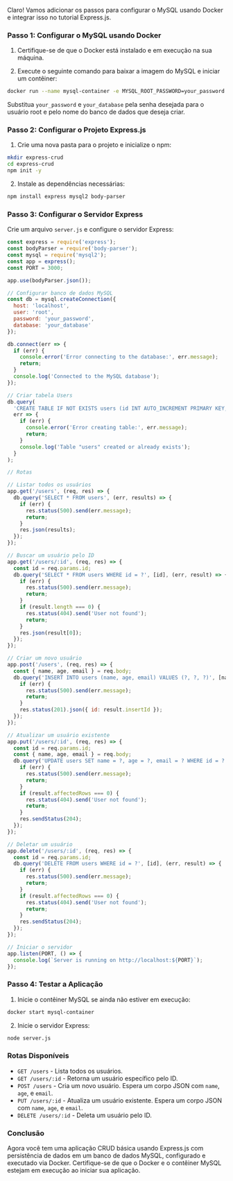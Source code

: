 Claro! Vamos adicionar os passos para configurar o MySQL usando Docker e integrar isso no tutorial Express.js.

### Passo 1: Configurar o MySQL usando Docker

1. Certifique-se de que o Docker está instalado e em execução na sua máquina.

2. Execute o seguinte comando para baixar a imagem do MySQL e iniciar um contêiner:

```bash
docker run --name mysql-container -e MYSQL_ROOT_PASSWORD=your_password -e MYSQL_DATABASE=your_database -p 3306:3306 -d mysql:latest
```

Substitua `your_password` e `your_database` pela senha desejada para o usuário root e pelo nome do banco de dados que deseja criar.

### Passo 2: Configurar o Projeto Express.js

1. Crie uma nova pasta para o projeto e inicialize o npm:

```bash
mkdir express-crud
cd express-crud
npm init -y
```

2. Instale as dependências necessárias:

```bash
npm install express mysql2 body-parser
```

### Passo 3: Configurar o Servidor Express

Crie um arquivo `server.js` e configure o servidor Express:

```javascript
const express = require('express');
const bodyParser = require('body-parser');
const mysql = require('mysql2');
const app = express();
const PORT = 3000;

app.use(bodyParser.json());

// Configurar banco de dados MySQL
const db = mysql.createConnection({
  host: 'localhost',
  user: 'root',
  password: 'your_password',
  database: 'your_database'
});

db.connect(err => {
  if (err) {
    console.error('Error connecting to the database:', err.message);
    return;
  }
  console.log('Connected to the MySQL database');
});

// Criar tabela Users
db.query(
  'CREATE TABLE IF NOT EXISTS users (id INT AUTO_INCREMENT PRIMARY KEY, name VARCHAR(255), age INT, email VARCHAR(255))',
  err => {
    if (err) {
      console.error('Error creating table:', err.message);
      return;
    }
    console.log('Table "users" created or already exists');
  }
);

// Rotas

// Listar todos os usuários
app.get('/users', (req, res) => {
  db.query('SELECT * FROM users', (err, results) => {
    if (err) {
      res.status(500).send(err.message);
      return;
    }
    res.json(results);
  });
});

// Buscar um usuário pelo ID
app.get('/users/:id', (req, res) => {
  const id = req.params.id;
  db.query('SELECT * FROM users WHERE id = ?', [id], (err, result) => {
    if (err) {
      res.status(500).send(err.message);
      return;
    }
    if (result.length === 0) {
      res.status(404).send('User not found');
      return;
    }
    res.json(result[0]);
  });
});

// Criar um novo usuário
app.post('/users', (req, res) => {
  const { name, age, email } = req.body;
  db.query('INSERT INTO users (name, age, email) VALUES (?, ?, ?)', [name, age, email], (err, result) => {
    if (err) {
      res.status(500).send(err.message);
      return;
    }
    res.status(201).json({ id: result.insertId });
  });
});

// Atualizar um usuário existente
app.put('/users/:id', (req, res) => {
  const id = req.params.id;
  const { name, age, email } = req.body;
  db.query('UPDATE users SET name = ?, age = ?, email = ? WHERE id = ?', [name, age, email, id], (err, result) => {
    if (err) {
      res.status(500).send(err.message);
      return;
    }
    if (result.affectedRows === 0) {
      res.status(404).send('User not found');
      return;
    }
    res.sendStatus(204);
  });
});

// Deletar um usuário
app.delete('/users/:id', (req, res) => {
  const id = req.params.id;
  db.query('DELETE FROM users WHERE id = ?', [id], (err, result) => {
    if (err) {
      res.status(500).send(err.message);
      return;
    }
    if (result.affectedRows === 0) {
      res.status(404).send('User not found');
      return;
    }
    res.sendStatus(204);
  });
});

// Iniciar o servidor
app.listen(PORT, () => {
  console.log(`Server is running on http://localhost:${PORT}`);
});
```

### Passo 4: Testar a Aplicação

1. Inicie o contêiner MySQL se ainda não estiver em execução:

```bash
docker start mysql-container
```

2. Inicie o servidor Express:

```bash
node server.js
```

### Rotas Disponíveis

- `GET /users` - Lista todos os usuários.
- `GET /users/:id` - Retorna um usuário específico pelo ID.
- `POST /users` - Cria um novo usuário. Espera um corpo JSON com `name`, `age`, e `email`.
- `PUT /users/:id` - Atualiza um usuário existente. Espera um corpo JSON com `name`, `age`, e `email`.
- `DELETE /users/:id` - Deleta um usuário pelo ID.

### Conclusão

Agora você tem uma aplicação CRUD básica usando Express.js com persistência de dados em um banco de dados MySQL, configurado e executado via Docker. Certifique-se de que o Docker e o contêiner MySQL estejam em execução ao iniciar sua aplicação.